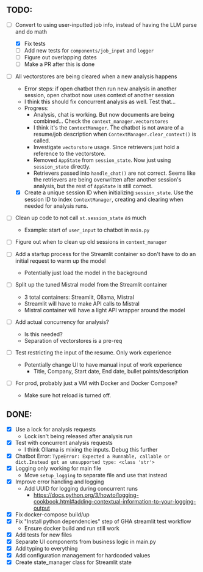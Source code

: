 ## TODO:
- [ ] Convert to using user-inputted job info, instead of having the LLM parse and do math
  - [x] Fix tests
  - [ ] Add new tests for `components/job_input` and `logger`
  - [ ] Figure out overlapping dates
  - [ ] Make a PR after this is done

- [ ] All vectorstores are being cleared when a new analysis happens
  - Error steps: if open chatbot then run new analysis in another session, open chatbot now uses context of another session
  - I think this should fix concurrent analysis as well. Test that...
  - Progress:
    - Analysis, chat is working. But now documents are being combined... Check the `context_manager.vectorstores`
    - I think it's the `ContextManager`. The chatbot is not aware of a resume/job description when `ContextManager.clear_context()` is called.
    - Investigate `vectorstore` usage. Since retrievers just hold a reference to the vectorstore.
    - Removed `AppState` from `session_state`. Now just using `session_state` directly.
    - Retrievers passed into `handle_chat()` are not correct. Seems like the retrievers are being overwritten after another session's analysis, but the rest of `AppState` is still correct.
  - [x] Create a unique session ID when initializing `session_state`. Use the session ID to index `ContextManager`, creating and clearing when needed for analysis runs.

- [ ] Clean up code to not call `st.session_state` as much
  - Example: start of `user_input` to chatbot in `main.py`

- [ ] Figure out when to clean up old sessions in `context_manager`

- [ ] Add a startup process for the Streamlit container so don't have to do an initial request to warm up the model
  - Potentially just load the model in the background

- [ ] Split up the tuned Mistral model from the Streamlit container
  - 3 total containers: Streamlit, Ollama, Mistral
  - Streamlit will have to make API calls to Mistral
  - Mistral container will have a light API wrapper around the model

- [ ] Add actual concurrency for analysis?
  - Is this needed?
  - Separation of vectorstores is a pre-req

- [ ] Test restricting the input of the resume. Only work experience
  - Potentially change UI to have manual input of work experience
    - Title, Company, Start date, End date, bullet points/description

- [ ] For prod, probably just a VM with Docker and Docker Compose?
  - Make sure hot reload is turned off.

## DONE:
- [x] Use a lock for analysis requests
  - Lock isn't being released after analysis run
- [x] Test with concurrent analysis requests
  - I think Ollama is mixing the inputs. Debug this further
- [x] Chatbot Error: `TypeError: Expected a Runnable, callable or dict.Instead got an unsupported type: <class 'str'>`
- [x] Logging only working for main file
  - Move `setup_logging` to separate file and use that instead
- [x] Improve error handling and logging
  - Add UUID for logging during concurrent runs
    - https://docs.python.org/3/howto/logging-cookbook.html#adding-contextual-information-to-your-logging-output
- [x] Fix docker-compose build/up
- [x] Fix "Install python dependencies" step of GHA streamlit test workflow
  - Ensure docker build and run still work
- [x] Add tests for new files
- [x] Separate UI components from business logic in main.py
- [x] Add typing to everything
- [x] Add configuration management for hardcoded values
- [x] Create state_manager class for Streamlit state
